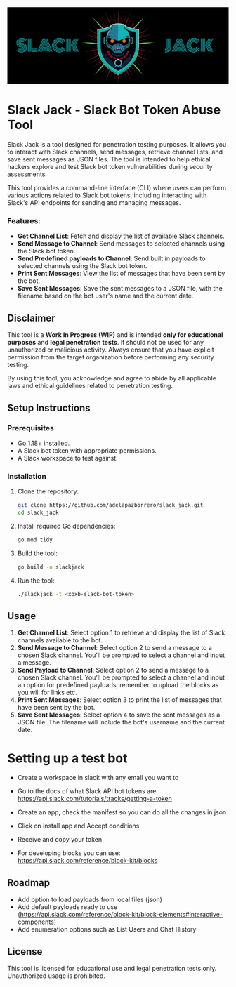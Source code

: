 <img src="assets/logo.png"/>

# Slack Jack - Slack Bot Token Abuse Tool

Slack Jack is a tool designed for penetration testing purposes. It allows you to interact with Slack channels, send messages, retrieve channel lists, and save sent messages as JSON files. The tool is intended to help ethical hackers explore and test Slack bot token vulnerabilities during security assessments.

This tool provides a command-line interface (CLI) where users can perform various actions related to Slack bot tokens, including interacting with Slack's API endpoints for sending and managing messages.

### Features:

- **Get Channel List**: Fetch and display the list of available Slack channels.
- **Send Message to Channel**: Send messages to selected channels using the Slack bot token.
- **Send Predefined payloads to Channel**: Send built in payloads to selected channels using the Slack bot token.
- **Print Sent Messages**: View the list of messages that have been sent by the bot.
- **Save Sent Messages**: Save the sent messages to a JSON file, with the filename based on the bot user's name and the current date.

## Disclaimer

This tool is a **Work In Progress (WIP)** and is intended **only for educational purposes** and **legal penetration tests**. It should not be used for any unauthorized or malicious activity. Always ensure that you have explicit permission from the target organization before performing any security testing.

By using this tool, you acknowledge and agree to abide by all applicable laws and ethical guidelines related to penetration testing.

## Setup Instructions

### Prerequisites

- Go 1.18+ installed.
- A Slack bot token with appropriate permissions.
- A Slack workspace to test against.

### Installation

1. Clone the repository:

   ```bash
   git clone https://github.com/adelapazborrero/slack_jack.git
   cd slack_jack
   ```

2. Install required Go dependencies:

   ```bash
   go mod tidy
   ```

3. Build the tool:

   ```bash
   go build -o slackjack
   ```

4. Run the tool:

   ```bash
   ./slackjack -t <xoxb-slack-bot-token>
   ```

## Usage

1. **Get Channel List**: Select option 1 to retrieve and display the list of Slack channels available to the bot.
2. **Send Message to Channel**: Select option 2 to send a message to a chosen Slack channel. You'll be prompted to select a channel and input a message.
3. **Send Payload to Channel**: Select option 2 to send a message to a chosen Slack channel. You'll be prompted to select a channel and input an option for predefined payloads, remember to upload the blocks as you will for links etc.
4. **Print Sent Messages**: Select option 3 to print the list of messages that have been sent by the bot.
5. **Save Sent Messages**: Select option 4 to save the sent messages as a JSON file. The filename will include the bot's username and the current date.

# Setting up a test bot

- Create a workspace in slack with any email you want to
- Go to the docs of what Slack API bot tokens are https://api.slack.com/tutorials/tracks/getting-a-token
- Create an app, check the manifest so you can do all the changes in json
- Click on install app and Accept conditions
- Receive and copy your token

- For developing blocks you can use: https://api.slack.com/reference/block-kit/blocks

## Roadmap

- Add option to load payloads from local files (json)
- Add default payloads ready to use (https://api.slack.com/reference/block-kit/block-elements#interactive-components)
- Add enumeration options such as List Users and Chat History

## License

This tool is licensed for educational use and legal penetration tests only. Unauthorized usage is prohibited.
